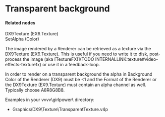 # Transparent background


#### Related nodes
<span class="node">DX9Texture (EX9.Texture)</span>  
<span class="node">SetAlpha (Color)</span>  



The image rendered by a Renderer can be retrieved as a texture via the <span class="node">DX9Texture (EX9.Texture)</span>. This is useful if you need to write it to disk, post-process the image (aka [TextureFX)](TODO INTERNALLINK:texture#video-effects-texturefx) or use it in a feedback-loop.  

In order to render on a transparent background the alpha in <span class="pin">Background Color</span> of the <span class="node">Renderer (DX9)</span> must be <1 and the <span class="pin">Format</span> of the Renderer or the <span class="node">DX9Texture (EX9.Texture)</span> must contain an alpha channel as well. Typically choose A8R8G8B8.  

Examples in your vvvv\girlpower\ directory:  
* Graphics\DX9\Texture\TransparentTexture.v4p  


